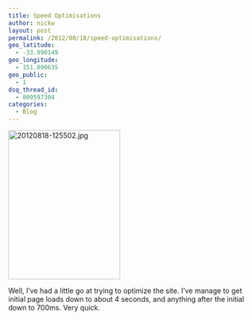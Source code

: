 ```yaml
---
title: Speed Optimisations
author: nickw
layout: post
permalink: /2012/08/18/speed-optimisations/
geo_latitude:
  - -33.990149
geo_longitude:
  - 151.090635
geo_public:
  - 1
dsq_thread_id:
  - 809597304
categories:
  - Blog
---
```

<img class="size-full alignright" src="http://cdn.nickwhyte.com/static/2012/08/20120818-125502.jpg" alt="20120818-125502.jpg" width="225" height="300" />

Well, I&#8217;ve had a little go at trying to optimize the site. I&#8217;ve manage to get initial page loads down to about 4 seconds, and anything after the initial down to 700ms. Very quick.

&nbsp;